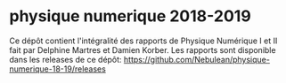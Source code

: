 # physique numerique 2018-2019
Ce dépôt contient l'intégralité des rapports de Physique Numérique I et II fait par Delphine Martres et Damien Korber.
Les rapports sont disponible dans les releases de ce dépôt: https://github.com/Nebulean/physique-numerique-18-19/releases
